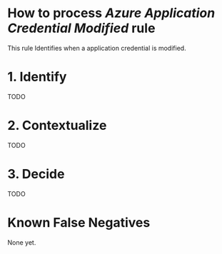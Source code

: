 # How to process *Azure Application Credential Modified* rule
This rule Identifies when a application credential is modified.

# 1. Identify
TODO

# 2. Contextualize
TODO

# 3. Decide
TODO

# Known False Negatives
None yet.
